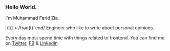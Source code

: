 ### Hello World.

I'm Muhammad Farid Zia.

🇮🇩 • /frən(t) ˈend/ Engineer who like to write about personal opinions.

Every day most spend time with things related to frontend. 
You can find me on [Twitter](https://twitter.com/mfaridzia), [FB](https://web.facebook.com/MuhFaridZia) & [LinkedIn](https://www.linkedin.com/in/muhfaridzia/)

